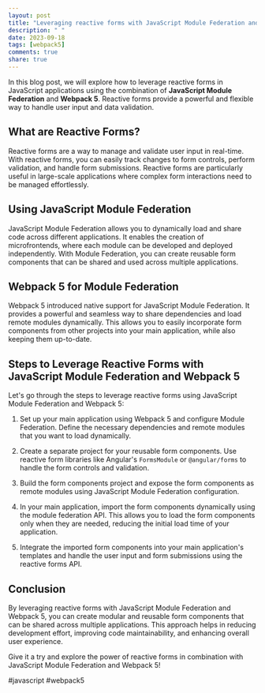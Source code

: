 ```yaml
---
layout: post
title: "Leveraging reactive forms with JavaScript Module Federation and Webpack 5"
description: " "
date: 2023-09-18
tags: [webpack5]
comments: true
share: true
---
```


In this blog post, we will explore how to leverage reactive forms in JavaScript applications using the combination of **JavaScript Module Federation** and **Webpack 5**. Reactive forms provide a powerful and flexible way to handle user input and data validation.

## What are Reactive Forms?

Reactive forms are a way to manage and validate user input in real-time. With reactive forms, you can easily track changes to form controls, perform validation, and handle form submissions. Reactive forms are particularly useful in large-scale applications where complex form interactions need to be managed effortlessly.

## Using JavaScript Module Federation

JavaScript Module Federation allows you to dynamically load and share code across different applications. It enables the creation of microfrontends, where each module can be developed and deployed independently. With Module Federation, you can create reusable form components that can be shared and used across multiple applications.

## Webpack 5 for Module Federation

Webpack 5 introduced native support for JavaScript Module Federation. It provides a powerful and seamless way to share dependencies and load remote modules dynamically. This allows you to easily incorporate form components from other projects into your main application, while also keeping them up-to-date.

## Steps to Leverage Reactive Forms with JavaScript Module Federation and Webpack 5

Let's go through the steps to leverage reactive forms using JavaScript Module Federation and Webpack 5:

1. Set up your main application using Webpack 5 and configure Module Federation. Define the necessary dependencies and remote modules that you want to load dynamically.

2. Create a separate project for your reusable form components. Use reactive form libraries like Angular's `FormsModule` or `@angular/forms` to handle the form controls and validation.

3. Build the form components project and expose the form components as remote modules using JavaScript Module Federation configuration.

4. In your main application, import the form components dynamically using the module federation API. This allows you to load the form components only when they are needed, reducing the initial load time of your application.

5. Integrate the imported form components into your main application's templates and handle the user input and form submissions using the reactive forms API.

## Conclusion

By leveraging reactive forms with JavaScript Module Federation and Webpack 5, you can create modular and reusable form components that can be shared across multiple applications. This approach helps in reducing development effort, improving code maintainability, and enhancing overall user experience.

Give it a try and explore the power of reactive forms in combination with JavaScript Module Federation and Webpack 5!

#javascript #webpack5